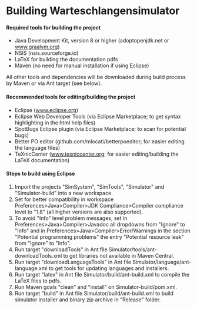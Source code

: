 # Building Warteschlangensimulator

#### Required tools for building the project

* Java Development Kit, version 8 or higher (adoptopenjdk.net or www.graalvm.org)
* NSIS (nsis.sourceforge.io)
* LaTeX for building the documentation pdfs
* Maven (no need for manual installation if using Eclipse)

All other tools and dependencies will be downloaded during build process by Maven or via Ant target (see below).

#### Recommended tools for editing/building the project

* Eclipse (www.eclipse.org)
* Eclipse Web Developer Tools (via Eclipse Marketplace; to get syntax highlighting in the html help files)
* SpotBugs Eclipse plugin (via Eclipse Marketplace; to scan for potential bugs)
* Better PO editor (github.com/mlocati/betterpoeditor; for easier editing the language files)
* TeXnicCenter (www.texniccenter.org; for easier editing/building the LaTeX documentation)

#### Steps to build using Eclipse

1. Import the projects "SimSystem", "SimTools", "Simulator" and "Simulator-build" into a new workspace.
2. Set for better compatibility in workspace Preferences>Java>Compiler>JDK Compliance>Compiler compliance level to "1.8" (all higher versions are also supported).
3. To avoid "Info" level problem messages, set in Preferences>Java>Compiler>Javadoc all dropdowns from "Ignore" to "Info" and in Preferences>Java>Compiler>Error/Warnings in the section "Potential programming problems" the entry "Potential resource leak" from "Ignore" to "Info".
4. Run target "downloadTools" in Ant file Simulator/tools/ant-downloadTools.xml to get libraries not available in Maven Central.
5. Run target "downloadLanguageTools" in Ant file Simulator/language/ant-language.xml to get tools for updating languages and installers.
6. Run target "latex" in Ant file Simulator/build/ant-build.xml to compile the LaTeX files to pdfs.
7. Run Maven goals "clean" and "install" on Simulator-build/pom.xml.
8. Run target "build" in Ant file Simulator/build/ant-build.xml to build simulator installer and binary zip archive in "Release" folder.